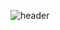 ![header](https://capsule-render.vercel.app/api?type=waving&color=auto&height=300&section=header&text=MinJoo's%20GitHub&fontSize=90)
